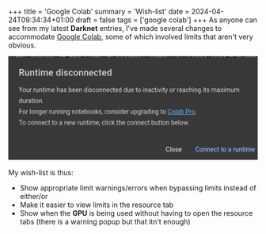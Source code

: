 +++
title = 'Google Colab'
summary = 'Wish-list'
date = 2024-04-24T09:34:34+01:00
draft = false
tags = ['google colab']
+++
As anyone can see from my latest **Darknet** entries, I've made several changes to accommodate [Google Colab](https://colab.research.google.com/), some of which involved limits that aren't very obvious.

![Limit Reached Popup](limit.png)

My wish-list is thus:
- Show appropriate limit warnings/errors when bypassing limits instead of either/or
- Make it easier to view limits in the resource tab
- Show when the **GPU** is being used without having to open the resource tabs (there is a warning popup but that itn't enough)
